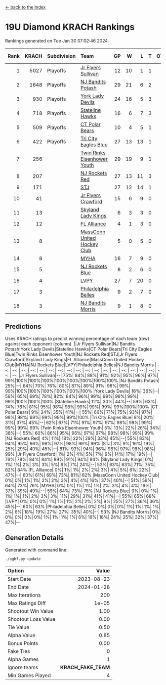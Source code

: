 [<- back to the index](readme.md)
# 19U Diamond KRACH Rankings
Rankings generated on Tue Jan 30 07:02:46 2024.

Rank|KRACH|Subdivision|Team|GP|W|L|T|OTW|OTL|SoS|Exp Wins|Win Diff
---:|---:|:---|:---|---:|---:|---:|---:|---:|---:|---:|---:|---:
1|5027|Playoffs|[Jr Flyers Sullivan](https://gamesheetstats.com/seasons/3663/teams/140859/schedule)|12|10|1|1|1|0|777|11.3|-0.0
2|1648|Playoffs|[NJ Bandits Potash](https://gamesheetstats.com/seasons/3663/teams/140857/schedule)|29|21|6|2|0|0|864|22.8|-0.0
3|930|Playoffs|[York Lady Devils](https://gamesheetstats.com/seasons/3663/teams/140856/schedule)|24|16|5|3|0|0|608|18.3|-0.0
4|718|Playoffs|[Stateline Hawks](https://gamesheetstats.com/seasons/3663/teams/141851/schedule)|16|6|7|3|0|1|1525|8.3|-0.0
5|509|Playoffs|[CT Polar Bears](https://gamesheetstats.com/seasons/3663/teams/140853/schedule)|10|4|5|1|0|0|1469|5.3|-0.0
6|422|Playoffs|[Tri CIty Eagles Blue](https://gamesheetstats.com/seasons/3663/teams/140852/schedule)|27|13|13|1|1|0|929|14.3|-0.0
7|256||[Twin Rinks Eisenhower Youth](https://gamesheetstats.com/seasons/3663/teams/140861/schedule)|29|19|9|1|0|0|326|20.3|-0.0
8|207||[NJ Rockets Red](https://gamesheetstats.com/seasons/3663/teams/140855/schedule)|27|13|11|3|1|1|527|15.3|-0.0
9|171||[STJ](https://gamesheetstats.com/seasons/3663/teams/140858/schedule)|27|12|14|1|0|0|522|13.3|-0.0
10|41||[Jr Flyers Crawford](https://gamesheetstats.com/seasons/3663/teams/140862/schedule)|15|6|9|0|0|1|152|6.9|0.0
11|13||[Skyland Lady Kings](https://gamesheetstats.com/seasons/3663/teams/140865/schedule)|6|3|3|0|0|0|69|3.9|0.0
12|12||[FL Alliance](https://gamesheetstats.com/seasons/3663/teams/156907/schedule)|4|1|3|0|0|0|237|1.9|0.0
13|8||[MassConn United Hockey Club](https://gamesheetstats.com/seasons/3663/teams/140854/schedule)|5|0|5|0|0|0|599|0.9|0.0
14|8||[MYHA](https://gamesheetstats.com/seasons/3663/teams/140863/schedule)|16|7|9|0|0|0|60|7.9|0.0
15|5||[NJ Rockets Blue](https://gamesheetstats.com/seasons/3663/teams/140867/schedule)|8|2|6|0|0|0|116|2.9|0.0
16|4||[LVPY](https://gamesheetstats.com/seasons/3663/teams/140860/schedule)|27|7|20|0|0|0|248|7.9|0.0
17|3||[Philadelphia Belles](https://gamesheetstats.com/seasons/3663/teams/140864/schedule)|9|2|7|0|0|0|39|2.9|0.0
18|3||[NJ Bandits Morris](https://gamesheetstats.com/seasons/3663/teams/140866/schedule)|9|1|8|0|0|0|109|1.9|0.0

## Predictions
Uses KRACH ratings to predict winning percentage of each team (row) against each opponent (column).
||Jr Flyers Sullivan|NJ Bandits Potash|York Lady Devils|Stateline Hawks|CT Polar Bears|Tri CIty Eagles Blue|Twin Rinks Eisenhower Youth|NJ Rockets Red|STJ|Jr Flyers Crawford|Skyland Lady Kings|FL Alliance|MassConn United Hockey Club|MYHA|NJ Rockets Blue|LVPY|Philadelphia Belles|NJ Bandits Morris
| --: | --: | --: | --: | --: | --: | --: | --: | --: | --: | --: | --: | --: | --: | --: | --: | --: | --: | --: 
|Jr Flyers Sullivan|--| 75%| 84%| 88%| 91%| 92%| 95%| 96%| 97%| 99%|100%|100%|100%|100%|100%|100%|100%|100%
|NJ Bandits Potash| 25%|--| 64%| 70%| 76%| 80%| 87%| 89%| 91%| 98%| 99%| 99%|100%|100%|100%|100%|100%|100%
|York Lady Devils| 16%| 36%|--| 56%| 65%| 69%| 78%| 82%| 84%| 96%| 99%| 99%| 99%| 99%| 99%|100%|100%|100%
|Stateline Hawks| 12%| 30%| 44%|--| 59%| 63%| 74%| 78%| 81%| 95%| 98%| 98%| 99%| 99%| 99%| 99%|100%|100%
|CT Polar Bears|  9%| 24%| 35%| 41%|--| 55%| 66%| 71%| 75%| 93%| 97%| 98%| 98%| 99%| 99%| 99%| 99%|100%
|Tri CIty Eagles Blue|  8%| 20%| 31%| 37%| 45%|--| 62%| 67%| 71%| 91%| 97%| 97%| 98%| 98%| 99%| 99%| 99%| 99%
|Twin Rinks Eisenhower Youth|  5%| 13%| 22%| 26%| 34%| 38%|--| 55%| 60%| 86%| 95%| 96%| 97%| 97%| 98%| 98%| 99%| 99%
|NJ Rockets Red|  4%| 11%| 18%| 22%| 29%| 33%| 45%|--| 55%| 83%| 94%| 95%| 96%| 96%| 97%| 98%| 99%| 99%
|STJ|  3%|  9%| 16%| 19%| 25%| 29%| 40%| 45%|--| 81%| 93%| 94%| 96%| 96%| 97%| 98%| 98%| 99%
|Jr Flyers Crawford|  1%|  2%|  4%|  5%|  7%|  9%| 14%| 17%| 19%|--| 76%| 78%| 84%| 84%| 89%| 91%| 94%| 94%
|Skyland Lady Kings|  0%|  1%|  1%|  2%|  3%|  3%|  5%|  6%|  7%| 24%|--| 53%| 63%| 63%| 71%| 75%| 82%| 84%
|FL Alliance|  0%|  1%|  1%|  2%|  2%|  3%|  4%|  5%|  6%| 22%| 47%|--| 60%| 61%| 69%| 73%| 81%| 82%
|MassConn United Hockey Club|  0%|  0%|  1%|  1%|  2%|  2%|  3%|  4%|  4%| 16%| 37%| 40%|--| 51%| 59%| 64%| 73%| 76%
|MYHA|  0%|  0%|  1%|  1%|  1%|  2%|  3%|  4%|  4%| 16%| 37%| 39%| 49%|--| 59%| 64%| 73%| 75%
|NJ Rockets Blue|  0%|  0%|  1%|  1%|  1%|  1%|  2%|  3%|  3%| 11%| 29%| 31%| 41%| 41%|--| 55%| 65%| 68%
|LVPY|  0%|  0%|  0%|  1%|  1%|  1%|  2%|  2%|  2%|  9%| 25%| 27%| 36%| 36%| 45%|--| 60%| 63%
|Philadelphia Belles|  0%|  0%|  0%|  0%|  1%|  1%|  1%|  1%|  2%|  6%| 18%| 19%| 27%| 27%| 35%| 40%|--| 53%
|NJ Bandits Morris|  0%|  0%|  0%|  0%|  0%|  1%|  1%|  1%|  1%|  6%| 16%| 18%| 24%| 25%| 32%| 37%| 47%|--

## Generation Details

Generated with command line:
```
./aghf.py update
```

| Option | Value |
| :----- | ----: |
| Start Date | 2023-08-23 |
| End Date | 2024-01-28 |
| Max Iterations | 200 |
| Max Ratings Diff | 1e-05 |
| Shootout Win Value | 1.00 |
| Shootout Loss Value | 0.00 |
| Tie Value | 0.50 |
| Alpha Value | 0.85 |
| Bonus Points | 0.00 |
| Fake Ties | 0 |
| Alpha Games | 1 |
| Ignore teams | __KRACH_FAKE_TEAM__ |
| Min Games Played | 4 |

